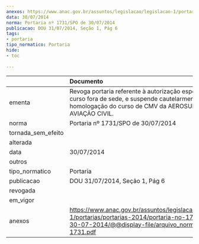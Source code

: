 ```yaml
---
anexos: https://www.anac.gov.br/assuntos/legislacao/legislacao-1/portarias/portarias-2014/portaria-no-1731-spo-de-30-07-2014/@@display-file/arquivo_norma/PA2014-1731.pdf
data: 30/07/2014
norma: Portaria nº 1731/SPO de 30/07/2014
publicacao: DOU 31/07/2014, Seção 1, Pág 6
tags:
- portaria
tipo_normatico: Portaria
hide: 
- toc 
 
---
```


|                    | Documento                                                                                                                                                            |
|:-------------------|:---------------------------------------------------------------------------------------------------------------------------------------------------------------------|
| ementa             | Revoga portaria referente à autorização especial para curso fora de sede, e suspende cautelarmente a homologação do curso de CMV da AEROSUL ESCOLA DE AVIAÇÃO CIVIL. |
| norma              | Portaria nº 1731/SPO de 30/07/2014                                                                                                                                   |
| tornada_sem_efeito |                                                                                                                                                                      |
| alterada           |                                                                                                                                                                      |
| data               | 30/07/2014                                                                                                                                                           |
| outros             |                                                                                                                                                                      |
| tipo_normatico     | Portaria                                                                                                                                                             |
| publicacao         | DOU 31/07/2014, Seção 1, Pág 6                                                                                                                                       |
| revogada           |                                                                                                                                                                      |
| em_vigor           |                                                                                                                                                                      |
| anexos             | https://www.anac.gov.br/assuntos/legislacao/legislacao-1/portarias/portarias-2014/portaria-no-1731-spo-de-30-07-2014/@@display-file/arquivo_norma/PA2014-1731.pdf    |